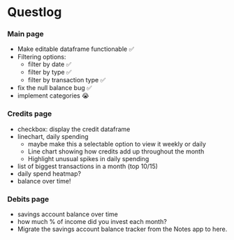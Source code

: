 # Questlog

### Main page
- Make editable dataframe functionable ✅
- Filtering options:
    - filter by date ✅
    - filter by type ✅
    - filter by transaction type ✅
- fix the null balance bug ✅
- implement categories 😭

### Credits page
- checkbox: display the credit dataframe
- linechart, daily spending
    - maybe make this a selectable option to view it weekly or daily
    - Line chart showing how credits add up throughout the month
    - Highlight unusual spikes in daily spending
- list of biggest transactions in a month (top 10/15)
- daily spend heatmap?
- balance over time!

### Debits page
- savings account balance over time
- how much % of income did you invest each month?
- Migrate the savings account balance tracker from the Notes app to here.
